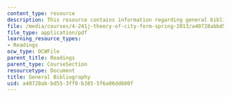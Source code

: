 ```yaml
---
content_type: resource
description: This resource contains information regarding general bibliography.
file: /media/courses/4-241j-theory-of-city-form-spring-2013/a40728abbd553ff0b3855f6a06dd600f_MIT4_241JS13_bibliography.pdf
file_type: application/pdf
learning_resource_types:
- Readings
ocw_type: OCWFile
parent_title: Readings
parent_type: CourseSection
resourcetype: Document
title: General Bibliography
uid: a40728ab-bd55-3ff0-b385-5f6a06dd600f
---
```

